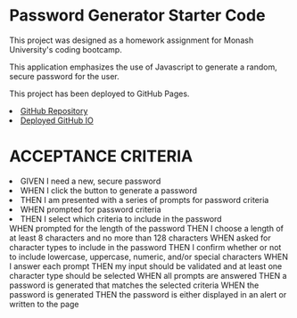 # Password Generator Starter Code

This project was designed as a homework assignment for  Monash University's coding bootcamp.

This application emphasizes the use of Javascript to generate a random, secure password for the user.

This project has been deployed to GitHub Pages.
<li><a href="https://github.com/vinitapp/Generate-Password.git">GitHub Repository</a></li>
<li><a href="">Deployed GitHub IO</a></li>

# ACCEPTANCE CRITERIA
<div class="criteria" style= "text-decoration:none;">
<li>GIVEN I need a new, secure password</li>
<li>WHEN I click the button to generate a password</li>
<li>THEN I am presented with a series of prompts for password criteria</li>
<li>WHEN prompted for password criteria</li>
<li>THEN I select which criteria to include in the password</li>
WHEN prompted for the length of the password
THEN I choose a length of at least 8 characters and no more than 128 characters
WHEN asked for character types to include in the password
THEN I confirm whether or not to include lowercase, uppercase, numeric, and/or special characters
WHEN I answer each prompt
THEN my input should be validated and at least one character type should be selected
WHEN all prompts are answered
THEN a password is generated that matches the selected criteria
WHEN the password is generated
THEN the password is either displayed in an alert or written to the page



